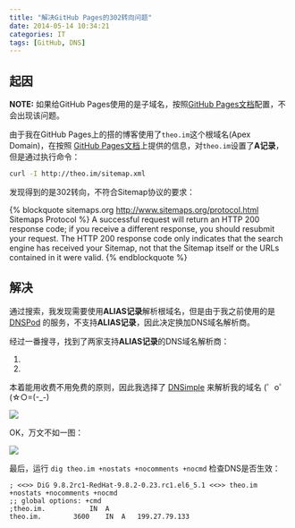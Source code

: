 ```yaml
---
title: "解决GitHub Pages的302转向问题"
date: 2014-05-14 10:34:21
categories: IT
tags: [GitHub, DNS]
---
```


## 起因

**NOTE:** 如果给GitHub Pages使用的是子域名，按照[GitHub Pages文档]配置，不会出现该问题。

由于我在GitHub Pages上的搭的博客使用了`theo.im`这个根域名(Apex Domain)，在按照
[GitHub Pages文档]上提供的信息，对`theo.im`设置了**A记录**，但是通过执行命令：

``` bash
curl -I http://theo.im/sitemap.xml
```

发现得到的是302转向，不符合Sitemap协议的要求：

{% blockquote sitemaps.org http://www.sitemaps.org/protocol.html Sitemaps Protocol %}
A successful request will return an HTTP 200 response code; if you receive a different response, you should resubmit your request. The HTTP 200 response code only indicates that the search engine has received your Sitemap, not that the Sitemap itself or the URLs contained in it were valid.
{% endblockquote %}

[GitHub Pages文档]: https://help.github.com/articles/setting-up-a-custom-domain-with-github-pages

## 解决

通过搜索，我发现需要使用**ALIAS记录**解析根域名，但是由于我之前使用的是[DNSPod]
的服务，不支持**ALIAS记录**，因此决定换加DNS域名解析商。

经过一番搜寻，找到了两家支持**ALIAS记录**的DNS域名解析商：

1. [DNSimple]: 全收费服务
2. [PointDNS]: 有免费的开发者账户

本着能用收费不用免费的原则，因此我选择了 [DNSimple] 来解析我的域名 (゜o゜(☆○=(-_-)

![](https://theo-im-1255089908.cos.ap-chengdu.myqcloud.com/images/github-pages-dns-buybuybuy.jpg)

OK，万文不如一图：

![](https://theo-im-1255089908.cos.ap-chengdu.myqcloud.com/images/github-pages-dns-setup.png)

最后，运行 `dig theo.im +nostats +nocomments +nocmd` 检查DNS是否生效：

```
; <<>> DiG 9.8.2rc1-RedHat-9.8.2-0.23.rc1.el6_5.1 <<>> theo.im +nostats +nocomments +nocmd
;; global options: +cmd
;theo.im.           IN  A
theo.im.        3600    IN  A   199.27.79.133
```

[DNSPod]: http://dnspod.cn
[DNSimple]: https://dnsimple.com/
[PointDNS]: https://pointhq.com/
